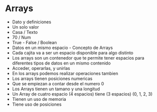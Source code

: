 # Arrays
* Dato y definiciones
* Un solo valor
* Casa / Texto
* 70 / Num
* True - False / Boolean
* Datos en un mismo espacio - Concepto de Arrays
* Cada cajita va a ser un espacio disponible para algo distinto
* Los arrays son un contenedor que te permite tener espacios para diferentes tipos de datos en un mismo contenido
* Acceder, operarlas, y unirlas
* En los arrays podemos realizar operaciones tambien
* Los arrays tienen posiciones numericas
* Que se empiezan a contar desde el numero 0
* Los Arrays tienen un tamano y una longitud
* Un Array de cuatro espacio (4 espacios) tiene (3 espacios) (0, 1, 2, 3)
* Tienen un uso de memoria
* Tiene uso de posiciones